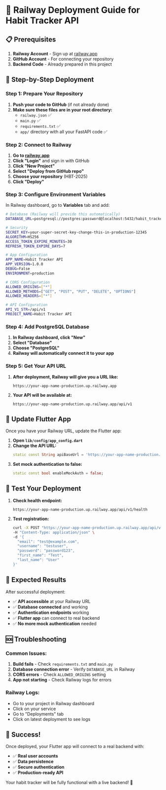 # 🚀 Railway Deployment Guide for Habit Tracker API

## 📋 **Prerequisites**
1. **Railway Account** - Sign up at [railway.app](https://railway.app)
2. **GitHub Account** - For connecting your repository
3. **Backend Code** - Already prepared in this project

## 🚀 **Step-by-Step Deployment**

### **Step 1: Prepare Your Repository**
1. **Push your code to GitHub** (if not already done)
2. **Make sure these files are in your root directory:**
   - `railway.json` ✅
   - `main.py` ✅
   - `requirements.txt` ✅
   - `app/` directory with all your FastAPI code ✅

### **Step 2: Connect to Railway**
1. **Go to [railway.app](https://railway.app)**
2. **Click "Login"** and sign in with GitHub
3. **Click "New Project"**
4. **Select "Deploy from GitHub repo"**
5. **Choose your repository** (HBT-2025)
6. **Click "Deploy"**

### **Step 3: Configure Environment Variables**
In Railway dashboard, go to **Variables** tab and add:

```bash
# Database (Railway will provide this automatically)
DATABASE_URL=postgresql://postgres:password@localhost:5432/habit_tracker

# Security
SECRET_KEY=your-super-secret-key-change-this-in-production-12345
ALGORITHM=HS256
ACCESS_TOKEN_EXPIRE_MINUTES=30
REFRESH_TOKEN_EXPIRE_DAYS=7

# App Configuration
APP_NAME=Habit Tracker API
APP_VERSION=1.0.0
DEBUG=False
ENVIRONMENT=production

# CORS Configuration
ALLOWED_ORIGINS=["*"]
ALLOWED_METHODS=["GET", "POST", "PUT", "DELETE", "OPTIONS"]
ALLOWED_HEADERS=["*"]

# API Configuration
API_V1_STR=/api/v1
PROJECT_NAME=Habit Tracker API
```

### **Step 4: Add PostgreSQL Database**
1. **In Railway dashboard, click "New"**
2. **Select "Database"**
3. **Choose "PostgreSQL"**
4. **Railway will automatically connect it to your app**

### **Step 5: Get Your API URL**
1. **After deployment, Railway will give you a URL like:**
   ```
   https://your-app-name-production.up.railway.app
   ```
2. **Your API will be available at:**
   ```
   https://your-app-name-production.up.railway.app/api/v1
   ```

## 🔧 **Update Flutter App**

Once you have your Railway URL, update the Flutter app:

1. **Open `lib/config/app_config.dart`**
2. **Change the API URL:**
   ```dart
   static const String apiBaseUrl = 'https://your-app-name-production.up.railway.app/api/v1';
   ```
3. **Set mock authentication to false:**
   ```dart
   static const bool enableMockAuth = false;
   ```

## 🧪 **Test Your Deployment**

1. **Check health endpoint:**
   ```
   https://your-app-name-production.up.railway.app/api/v1/health
   ```

2. **Test registration:**
   ```bash
   curl -X POST "https://your-app-name-production.up.railway.app/api/v1/auth/register" \
   -H "Content-Type: application/json" \
   -d '{
     "email": "test@example.com",
     "username": "testuser",
     "password": "password123",
     "first_name": "Test",
     "last_name": "User"
   }'
   ```

## 🎯 **Expected Results**

After successful deployment:
- ✅ **API accessible** at your Railway URL
- ✅ **Database connected** and working
- ✅ **Authentication endpoints** working
- ✅ **Flutter app** can connect to real backend
- ✅ **No more mock authentication** needed

## 🆘 **Troubleshooting**

### **Common Issues:**
1. **Build fails** - Check `requirements.txt` and `main.py`
2. **Database connection error** - Verify `DATABASE_URL` in Railway
3. **CORS errors** - Check `ALLOWED_ORIGINS` setting
4. **App not starting** - Check Railway logs for errors

### **Railway Logs:**
- Go to your project in Railway dashboard
- Click on your service
- Go to "Deployments" tab
- Click on latest deployment to see logs

## 🎉 **Success!**

Once deployed, your Flutter app will connect to a real backend with:
- ✅ **Real user accounts**
- ✅ **Data persistence**
- ✅ **Secure authentication**
- ✅ **Production-ready API**

Your habit tracker will be fully functional with a live backend! 🚀
